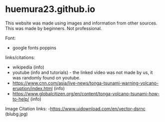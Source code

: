 # huemura23.github.io

This website was made using images and information from other sources.
This was made by beginners. Not professional.

Font:
- google fonts poppins

links/citations:
- wikipedia (info)
- youtube (info and tutorials) - the linked video was not made by us, it was randomly found on youtube.
- https://www.cnn.com/asia/live-news/tonga-tsunami-warning-volcano-eruption/index.html (info)
- https://www.globalcitizen.org/en/content/tonga-volcano-tsunami-how-to-help/ (info)

Image Citation links:
-https://www.uidownload.com/en/vector-dsrnc (blubg.jpg)
